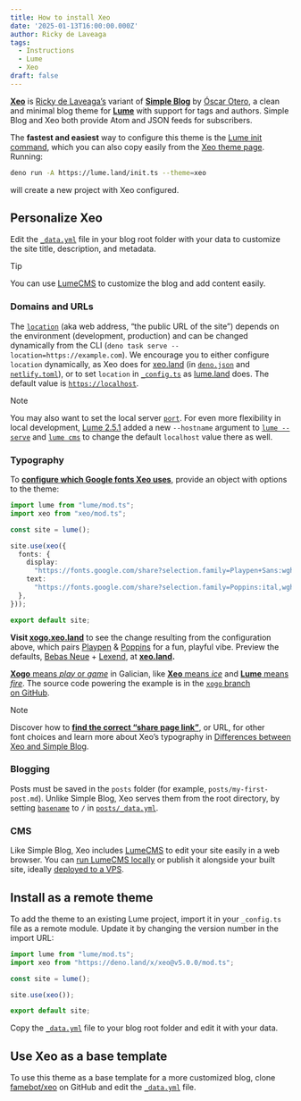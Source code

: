 ```yaml
---
title: How to install Xeo
date: '2025-01-13T16:00:00.000Z'
author: Ricky de Laveaga
tags:
  - Instructions
  - Lume
  - Xeo
draft: false
---
```


[**Xeo**](https://github.com/famebot/xeo) is
[Ricky de Laveaga’s](https://rdela.com/) variant of
[**Simple Blog**](https://lume.land/theme/simple-blog/) by
[Óscar Otero](https://oscarotero.com/), a clean and minimal blog theme for
[**Lume**](https://lume.land/) with support for tags and authors. Simple Blog
and Xeo both provide Atom and JSON feeds for&nbsp;subscribers.

<!--more-->

The **fastest and easiest** way to configure this theme is the
[Lume init command](https://deno.land/x/lume_init), which you can also copy
easily from the [Xeo theme page](https://lume.land/theme/xeo/). Running:

```bash
deno run -A https://lume.land/init.ts --theme=xeo
```

will create a new project with Xeo configured.

## Personalize Xeo

Edit the [`_data.yml`](https://github.com/famebot/xeo/blob/trunk/_data.yml) file
in your blog root folder with your data to customize the site title,
description, and&nbsp;metadata.

> [!tip]
>
> You can use [LumeCMS](#cms) to customize the blog and add content&nbsp;easily.

### Domains and URLs

The [`location`](https://lume.land/docs/configuration/config-file/#location)
(aka web address, “the public URL of the site”) depends on the environment
(development, production) and can be changed dynamically from the CLI
(`deno task serve --location=https://example.com`). We encourage you to either
configure `location` dynamically, as Xeo does for [xeo.land](https://xeo.land)
(in [`deno.json`](https://github.com/famebot/xeo/blob/trunk/deno.json#L9) and
[`netlify.toml`](https://github.com/famebot/xeo/blob/trunk/netlify.toml#L5)), or
to set `location` in
[`_config.ts`](https://github.com/lumeland/lume.land/blob/2f6da036fb0be93d9689ca29bb87c57c08b7f560/_config.ts#L34)
as [lume.land](https://lume.land/) does. The default value is
[`https://localhost`](https://github.com/lumeland/lume.land/blob/main/docs/advanced/cheatsheet.md?plain=1#L27).

> [!note]
>
> You may also want to set the local server
> [`port`](https://lume.land/docs/configuration/config-file/#port). For even
> more flexibility in local development,
> [Lume 2.5.1](https://github.com/lumeland/lume/blob/v2.5.1/CHANGELOG.md#251---2025-01-28)
> added a new `--hostname` argument to
> [`lume --serve`](https://lume.land/docs/overview/command-line/#start-a-local-server)
> and [`lume cms`](https://lume.land/cms/#run-in-localhost) to change the
> default `localhost` value there as&nbsp;well.

### Typography

To [**configure which Google fonts Xeo uses**](/differences/#typography),
provide an object with options to the&nbsp;theme:

```ts
import lume from "lume/mod.ts";
import xeo from "xeo/mod.ts";

const site = lume();

site.use(xeo({
  fonts: {
    display:
      "https://fonts.google.com/share?selection.family=Playpen+Sans:wght@100..800",
    text:
      "https://fonts.google.com/share?selection.family=Poppins:ital,wght@0,100;0,200;0,300;0,400;0,500;0,600;0,700;0,800;0,900;1,100;1,200;1,300;1,400;1,500;1,600;1,700;1,800;1,900",
  },
}));

export default site;
```

**Visit [xogo.xeo.land](https://xogo.xeo.land/)** to see the change resulting
from the configuration above, which pairs
[Playpen](https://fonts.google.com/specimen/Playpen+Sans) &
[Poppins](https://fonts.google.com/specimen/Poppins) for a fun, playful vibe.
Preview the defaults,
[Bebas Neue](https://fonts.google.com/specimen/Bebas+Neue) +
[Lexend](https://fonts.google.com/specimen/Lexend),
at&nbsp;**[xeo.land](https://xeo.land/).**

[**Xogo** means _play_ or _game_](https://translate.google.com/?sl=gl&tl=en&text=Xogo&op=translate)
in Galician, like
[**Xeo** means _ice_](https://translate.google.com/?sl=gl&tl=en&text=Xeo&op=translate)
and
[**Lume** means _fire_](https://translate.google.com/?sl=gl&tl=en&text=Lume&op=translate).
The source code powering the example is in the
[`xogo` branch on&nbsp;GitHub](https://github.com/famebot/xeo/blob/xogo/_config.ts#L6-L13).

> [!note]
>
> Discover how to
> [**find the correct “share page link”**](/differences/#typography), or URL,
> for other font&nbsp;choices and learn more about Xeo’s typography in
> [Differences between Xeo and Simple&nbsp;Blog](/differences/#typography).

### Blogging

Posts must be saved in the `posts` folder (for example,
`posts/my-first-post.md`). Unlike Simple Blog, Xeo serves them from the root
directory, by setting
[`basename`](https://lume.land/docs/creating-pages/urls/#basename) to `/` in
[`posts/_data.yml`](https://github.com/famebot/xeo/blob/trunk/posts/_data.yml#L3).

### CMS

Like Simple Blog, Xeo includes [LumeCMS](https://lume.land/cms) to edit your
site easily in a web browser. You can
[run LumeCMS locally](https://lume.land/cms/#run-in-localhost) or publish it
alongside your built site, ideally
[deployed to a VPS](https://lume.land/cms/deployment/vps/).

## Install as a remote theme

To add the theme to an existing Lume project, import it in your `_config.ts`
file as a remote module. Update it by changing the version number in the import
URL:

```ts
import lume from "lume/mod.ts";
import xeo from "https://deno.land/x/xeo@v5.0.0/mod.ts";

const site = lume();

site.use(xeo());

export default site;
```

Copy the [`_data.yml`](https://github.com/famebot/xeo/blob/trunk/_data.yml) file
to your blog root folder and edit it with your data.

## Use Xeo as a base template

To use this theme as a base template for a more customized blog, clone
[famebot/xeo](https://github.com/famebot/xeo) on GitHub and edit the
[`_data.yml`](https://github.com/famebot/xeo/blob/trunk/_data.yml) file.
